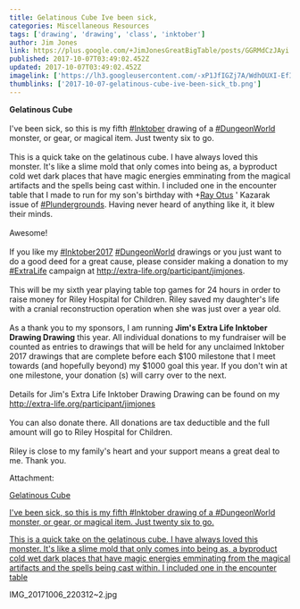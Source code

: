 ```yaml
---
title: Gelatinous Cube Ive been sick,
categories: Miscellaneous Resources
tags: ['drawing', 'drawing', 'class', 'inktober']
author: Jim Jones
link: https://plus.google.com/+JimJonesGreatBigTable/posts/GGRMdCzJAyi
published: 2017-10-07T03:49:02.452Z
updated: 2017-10-07T03:49:02.452Z
imagelink: ['https://lh3.googleusercontent.com/-xP1JfIGZj7A/WdhOUXI-EfI/AAAAAAAAEfM/iJHa0XvPMhQMfeL5S67wg709zHdCKxRsgCJoC/w1944-h2592/IMG_20171006_220312%257E2.jpg']
thumblinks: ['2017-10-07-gelatinous-cube-ive-been-sick_tb.png']
---
```


<b>Gelatinous Cube</b><br /><br />I&#39;ve been sick, so this is my fifth <a rel="nofollow" class="ot-hashtag" href="https://plus.google.com/s/%23Inktober/posts">#Inktober</a> drawing of a <a rel="nofollow" class="ot-hashtag" href="https://plus.google.com/s/%23DungeonWorld/posts">#DungeonWorld</a> monster, or gear, or magical item. Just twenty six to go.<br /><br />This is a quick take on the gelatinous cube. I have always loved this monster. It&#39;s like a slime mold that only comes into being as, a byproduct cold wet dark places that have magic energies emminating from the magical artifacts and the spells being cast within. I included one in the encounter table that I made to run for my son&#39;s birthday with <span class="proflinkWrapper"><span class="proflinkPrefix">+</span><a class="proflink" href="https://plus.google.com/100495092599585582455" oid="100495092599585582455">Ray Otus</a></span>​ &#39; Kazarak issue of <a rel="nofollow" class="ot-hashtag" href="https://plus.google.com/s/%23Plundergrounds/posts">#Plundergrounds</a>. Having never heard of anything like it, it blew their minds. <br /><br />Awesome!<br /><br />If you like my <a rel="nofollow" class="ot-hashtag" href="https://plus.google.com/s/%23Inktober2017/posts">#Inktober2017</a> <a rel="nofollow" class="ot-hashtag" href="https://plus.google.com/s/%23DungeonWorld/posts">#DungeonWorld</a> drawings or you just want to do a good deed for a great cause, please consider making a donation to my <a rel="nofollow" class="ot-hashtag" href="https://plus.google.com/s/%23ExtraLife/posts">#ExtraLife</a> campaign at <a href="http://extra-life.org/participant/jimjones" class="ot-anchor">http://extra-life.org/participant/jimjones</a>.<br /><br />This will be my sixth year playing table top games for 24 hours in order to raise money for Riley Hospital for Children. Riley saved my daughter&#39;s life with a cranial reconstruction operation when she was just over a year old.<br /><br />As a thank you to my sponsors, I am running <b>Jim&#39;s Extra Life Inktober Drawing Drawing</b> this year. All individual donations to my fundraiser will be counted as entries to drawings that will be held for any unclaimed Inktober 2017 drawings that are complete before each $100 milestone that I meet towards (and hopefully beyond) my $1000 goal this year. If you don&#39;t win at one milestone, your donation (s) will carry over to the next.<br /><br />Details for Jim&#39;s Extra Life Inktober Drawing Drawing can be found on my <a href="http://extra-life.org/participant/jimjones" class="ot-anchor">http://extra-life.org/participant/jimjones</a><br /><br />You can also donate there. All donations are tax deductible and the full amount will go to Riley Hospital for Children.<br /><br />Riley is close to my family&#39;s heart and your support means a great deal to me. Thank you.<br />


Attachment:

<a href='https://plus.google.com/photos/114075227630675466545/albums/6474010574535217649/6474010576061075954?sqi=100084733231320276299&sqsi=ce1a3f63-0134-470d-90ae-6eb5a12174e9'>Gelatinous Cube

I've been sick, so this is my fifth #Inktober drawing of a #DungeonWorld monster, or gear, or magical item. Just twenty six to go.

This is a quick take on the gelatinous cube. I have always loved this monster. It's like a slime mold that only comes into being as, a byproduct cold wet dark places that have magic energies emminating from the magical artifacts and the spells being cast within. I included one in the encounter table</a>


IMG_20171006_220312~2.jpg